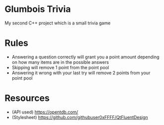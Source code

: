 # Glumbois Trivia
 My second C++ project which is a small trivia game

# Rules
 - Answering a question correctly will grant you a point amount depending on how many items are in the possible answers
 - Skipping will remove 1 point from the point pool
 - Answering it wrong with your last try will remove 2 points from your point pool

# Resources
 - (API used) https://opentdb.com/
 - (Stylesheet) https://github.com/githubuser0xFFFF/QtFluentDesign
